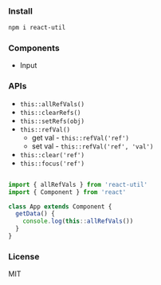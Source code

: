 
### Install

```bash
npm i react-util
```

### Components

* Input

### APIs

* `this::allRefVals()`
* `this::clearRefs()`
* `this::setRefs(obj)`
* `this::refVal()`
  - get val - `this::refVal('ref')`
  - set val - `this::refVal('ref', 'val')`
* `this::clear('ref')`
* `this::focus('ref')`



```js

import { allRefVals } from 'react-util'
import { Component } from 'react'

class App extends Component {
  getData() {
    console.log(this::allRefVals())
  }
}

```

### License
MIT
